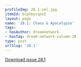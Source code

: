 ```yaml
---
profileImg: 28.1-sml.jpg
itemId: bcphbycqos5
layout: page
name: '28.1: Chaos & Apocalypse'
tags:
- hasAuthor: dreamnetwork
- hasTag: dream-network-volume-28
type: post
urlSlug: '28.1'
---
```

<a href="../files/pdfs/Volume_28/28.1_chaos_apocalypse.pdf" download="">Download issue 28.1</a>